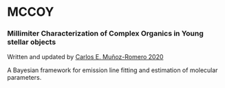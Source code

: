 

# MCCOY
### Millimiter Characterization of Complex Organics in Young stellar objects
Written and updated by [Carlos E. Muñoz-Romero 2020](https://github.com/munozcar)

A Bayesian framework for emission line fitting and estimation of molecular parameters. 
